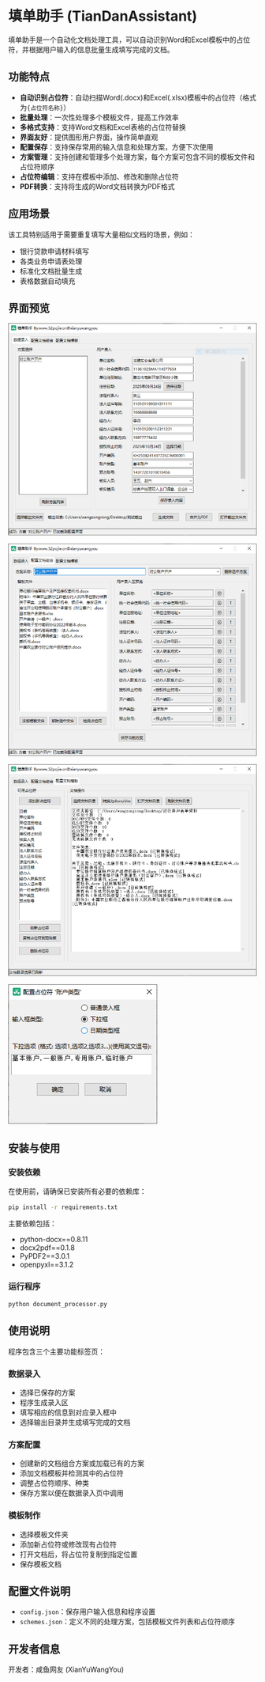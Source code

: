 # 填单助手 (TianDanAssistant)

填单助手是一个自动化文档处理工具，可以自动识别Word和Excel模板中的占位符，并根据用户输入的信息批量生成填写完成的文档。

## 功能特点

- **自动识别占位符**：自动扫描Word(.docx)和Excel(.xlsx)模板中的占位符（格式为`{占位符名称}`）
- **批量处理**：一次性处理多个模板文件，提高工作效率
- **多格式支持**：支持Word文档和Excel表格的占位符替换
- **界面友好**：提供图形用户界面，操作简单直观
- **配置保存**：支持保存常用的输入信息和处理方案，方便下次使用
- **方案管理**：支持创建和管理多个处理方案，每个方案可包含不同的模板文件和占位符顺序
- **占位符编辑**：支持在模板中添加、修改和删除占位符
- **PDF转换**：支持将生成的Word文档转换为PDF格式

## 应用场景

该工具特别适用于需要重复填写大量相似文档的场景，例如：

- 银行贷款申请材料填写
- 各类业务申请表处理
- 标准化文档批量生成
- 表格数据自动填充

## 界面预览

![主界面](images/软件预览/screen1.PNG)

![配置文档组合](images/软件预览/screen2.PNG)

![信息填写界面](images/软件预览/screen3.PNG)

![录入框类型](images/软件预览/screen4.PNG)

## 安装与使用

### 安装依赖

在使用前，请确保已安装所有必要的依赖库：

```bash
pip install -r requirements.txt
```

主要依赖包括：
- python-docx==0.8.11
- docx2pdf==0.1.8
- PyPDF2==3.0.1
- openpyxl==3.1.2

### 运行程序

```bash
python document_processor.py
```

## 使用说明

程序包含三个主要功能标签页：

### 数据录入

- 选择已保存的方案
- 程序生成录入区
- 填写相应的信息到对应录入框中
- 选择输出目录并生成填写完成的文档

### 方案配置

- 创建新的文档组合方案或加载已有的方案
- 添加文档模板并检测其中的占位符
- 调整占位符顺序、种类
- 保存方案以便在数据录入页中调用

### 模板制作

- 选择模板文件夹
- 添加新占位符或修改现有占位符
- 打开文档后，将占位符复制到指定位置
- 保存模板文档

## 配置文件说明

- `config.json`：保存用户输入信息和程序设置
- `schemes.json`：定义不同的处理方案，包括模板文件列表和占位符顺序

## 开发者信息

开发者：咸鱼网友 (XianYuWangYou)